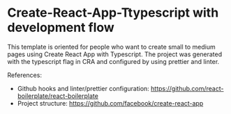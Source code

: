 # Create-React-App-Ttypescript with development flow
This template is oriented for people who want to create small to medium pages using Create React App with Typescript.
The project was generated with the typescript flag in CRA and configured by using prettier and linter. 

References:
- Github hooks and linter/prettier configuration: https://github.com/react-boilerplate/react-boilerplate
- Project structure: https://github.com/facebook/create-react-app
